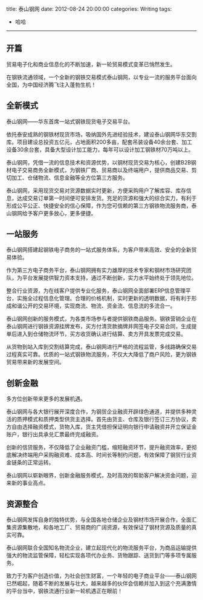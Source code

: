 title: 泰山钢网
date: 2012-08-24 20:00:00
categories: Writing
tags:
 - 哈哈
---

## 开篇
贸易电子化和商业信息化的不断加速，新一轮贸易模式变革已悄然发生。

在钢铁流通领域，一个全新的钢铁交易模式泰山钢网，以专业一流的服务平台面向全国，为中国经济腾飞注入蓬勃生机！

## 全新模式
泰山钢网——华东首席一站式钢铁现货电子交易平台。

依托泰安成熟的钢铁材现货市场，吸纳国外先进经验技术，建设泰山钢网华东交割库。项目建设总投资五亿元，占地面积200多亩，配套吊装设备40余台套、加工设备30余台套，具备大型设计加工能力，每年可以设计加工钢铁材70万吨以上。

泰山钢网，凭借一流的信息技术和资源优势，以钢材现货交易为核心，创建B2B钢材电子交易商务全新模式，为钢铁厂商、贸易商以及终端用户，提供商品交易、剪切加工、仓储物流、信息金融等全方位第三方服务。

泰山钢网，采用现货交易对货源数据实时更新，方便采购用户了解库容、库存信息，达成交易订单第一时间便可安排发货。充足的货源和强大的综合实力，有利于形成公平公正、快捷安全的信心保障，作为您可信赖的第三方钢铁物流服务商，泰山钢网给予客户更多放心，更多便捷。

## 一站服务
泰山钢网搭建起钢铁电子商务的一站式服务体系，为客户带来高效、安全的全新贸易体验。

作为第三方电子商务平台，泰山钢网拥有实力雄厚的技术专家和钢材市场研究团队，为平台发展提供智力资本支持，通过不断创新，实力水平始终处于领先地位。

整合行业资源，为在线客户提供专业化服务，泰山钢网全面部署ERP信息管理平台，实施全过程信息化管理。合理的价格机制，实时更新的透明数据，将有利于形成和谐公开的交易环境，实现商流、物流、资金流、信息流的多流合一。

泰山钢网创新的服务模式，为各类市场参与者提供钢铁商品服务。钢铁营销企业在泰山钢网进行钢铁资源挂牌发布，买方付清货款摘牌并网签电子交易合同，生成提单后进入到仓储物流环节，买方收货确认进行结算、卖方开具发票完成交易。

从货物到站入库到交割结算完成，泰山钢网进行严格的流程监管，多线路确保交易过程真实可靠。优质的一站式钢铁物流服务，不仅大大降低了商户风险，更为钢铁贸易带来新的发展空间。

## 创新金融
多方位创新带来更多的发展机遇。

泰山钢网与各大银行展开深度合作，为钢贸企业融资开辟绿色通道，并提供多种灵活的质押模式和质押类型供货主选择。首先由货主、仓库及银行签订三方协议，卖方自由选择融资模式，货物入库，货主凭借担保证明向银行申请融资并开立保证金账户，银行出具承兑汇票最终完成融资。

创新的信贷服务，不仅降低了企业融资门槛，缩短融资环节，提升融资效率，更彻底解决终端用户采购融资难、成本高、时间长等制约问题，有效保障了钢贸行业资金链条的正常运转。

泰山钢网以崭新眼界，创新金融服务模式，及时高效的帮助客户解决资金问题，迎来新的事业高点。

## 资源整合
泰山钢网发挥自身的独特优势，与全国各地仓储企业及钢材市场开展合作，全面汇集资源集散地，和各地工厂、贸易商的广阔资源，有效保证了钢材货源及质量的真实可靠。

泰山钢网联合全国知名物流企业，建立起现代化的物流服务平台，为商品运输提供强大的物流监管保障，轻松实现各项代办业务、货物跟踪、送货到门等多项专属服务。

致力于为客户创造价值，为社会创生财富，一个年轻的电子商业平台——泰山钢网已然崛起，随着不断的发展与壮大，越来越多的伙伴会信赖并加入到这个充满激情的平台当中，钢铁流通行业新一轮机遇正在眼前！

